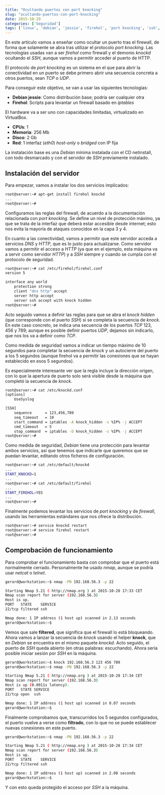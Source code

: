 ```yaml
---
title: "Ocultando puertos con port knocking"
slug: "ocultando-puertos-con-port-knocking"
date: 2015-10-29
categories: ['Seguridad']
tags: ['linux', 'debian', 'jessie', 'firehol', 'port knocking', 'ssh', 'nmap']
---
```


En este artículo vamos a enseñar como ocultar un puerto tras el firewall, de forma que solamente se abra tras utilizar el protocolo *port knocking*. Las tecnologías usadas van a ser *firehol* como firewall y el demonio *knockd* ocultando el *SSH*, aunque vamos a permitir acceder al puerto de HTTP.<!--more-->

El protocolo de *port knocking* es un sistema en el que para abrir la conectividad en un puerto se debe primero abrir una secuencia concreta a otros puertos, sean *TCP* o *UDP*.

Para conseguir este objetivo, se van a usar las siguientes tecnologías:

* **Debian jessie**: Como distribución base; podría ser cualquier otra
* **Firehol**: Scripts para levantar un firewall basado en *iptables*

El hardware va a ser uno con capacidades limitadas, virtualizado en VirtualBox.

* **CPUs**: 1
* **Memoria**: 256 Mb
* **Disco**: 2 Gb
* **Red**: 1 interfaz (*eth0*) *host-only* o *bridged* con IP fija

La instalación base es una *Debian* mínima instalada con el CD netinstall, con todo desmarcado y con el servidor de *SSH* previamente instalado.

## Instalación del servidor

Para empezar, vamos a instalar los dos servicios implicados:

```bash
root@server:~# apt-get install firehol knockd
...
root@server:~# 
```

Configuramos las reglas del firewall, de acuerdo a la documentación relacionada con *port knocking*. Se define un nivel de protección máximo, ya que se trata de la interfaz que deberá estar accesible desde internet; esto nos evita la mayoría de ataques conocidos en la capa 3 y 4.

En cuanto a las conectividad, vamos a permitir que este servidor acceda a servicios *DNS* y *HTTP*, que es lo justo para actualizarse. Como servidor vamos a permitir el acceso a *HTTP* (ya que en el ejemplo, esta máquina va a servir como servidor *HTTP*) y a *SSH* siempre y cuando se cumpla con el protocolo de seguridad.

```bash
root@server:~# cat /etc/firehol/firehol.conf 
version 5

interface any world
    protection strong
    client "dns http" accept
    server http accept
    server ssh accept with knock hidden
root@server:~# 
```

Acto seguido vamos a definir las reglas para que se abra el *knock hidden* (que corresponde con el puerto *SSH*) si se completa la secuencia de *knock*. En este caso concreto, se indica una secuencia de los puertos *TCP* 123, 456 y 789; aunque es posible definir puertos *UDP*, dejamos sin indicarlo, que nos los va a definir como *TCP*.

Como medida de seguridad vamos a indicar un tiempo máximo de 10 segundos para completar la secuencia de *knock* y un autocierre del puerto a los 5 segundos (aunque firehol va a permitir las conexiones que se hayan establecido en esos 5 segundos).

Es especialmente interesante ver que la regla incluye la dirección origen, con lo que la apertura de puerto solo será visible desde la máquina que completó la secuencia de *knock*.

```bash
root@server:~# cat /etc/knockd.conf 
[options]
    UseSyslog

[SSH]
    sequence      = 123,456,789
    seq_timeout   = 10
    start_command = iptables -A knock_hidden -s %IP% -j ACCEPT
    cmd_timeout   = 5
    stop_command  = iptables -D knock_hidden -s %IP% -j ACCEPT
root@server:~# 
```

Como medida de seguridad, *Debian* tiene una protección para levantar ambos servicios, así que tenemos que indicarle que queremos que se puedan levantar, editando otros ficheros de configuración.

```bash
root@server:~# cat /etc/default/knockd 
...
START_KNOCKD=1
...
root@server:~# cat /etc/default/firehol 
...
START_FIREHOL=YES
...
root@server:~# 
```

Finalmente podemos levantar los servicios de *port knocking* y de *firewall*, usando las herramientas estándares que nos ofrece la distribución.

```bash
root@server:~# service knockd restart
root@server:~# service firehol restart
root@server:~# 
```

## Comprobación de funcionamiento

Para comprobar el funcionamiento basta con comprobar que el puerto está normalmente cerrado. Personalmente he usado *nmap*, aunque se podría usar *netcat* o *telnet*.

```bash
gerard@workstation:~$ nmap -PN 192.168.56.3 -p 22

Starting Nmap 5.21 ( http://nmap.org ) at 2015-10-28 17:33 CET
Nmap scan report for server (192.168.56.3)
Host is up.
PORT   STATE    SERVICE
22/tcp filtered ssh

Nmap done: 1 IP address (1 host up) scanned in 2.13 seconds
gerard@workstation:~$ 
```

Vemos que sale **filtered**, que significa que el firewall lo está bloqueando. Ahora vamos a lanzar la secuencia de *knock* usando el helper **knock**, que en *Debian* se encuentra en el mismo paquete *knockd*. Acto seguido, el puerto de *SSH* queda abierto (en otras palabras: escuchando). Ahora sería posible iniciar sesión por *SSH* en la máquina.

```bash
gerard@workstation:~$ knock 192.168.56.3 123 456 789
gerard@workstation:~$ nmap -PN 192.168.56.3 -p 22

Starting Nmap 5.21 ( http://nmap.org ) at 2015-10-28 17:34 CET
Nmap scan report for server (192.168.56.3)
Host is up (0.0011s latency).
PORT   STATE SERVICE
22/tcp open  ssh

Nmap done: 1 IP address (1 host up) scanned in 0.07 seconds
gerard@workstation:~$ 
```

Finalmente comprobamos que, transcurridos los 5 segundos configurados, el puerto vuelve a verse como **filtrado**, con lo que no se puede establecer nuevas conexiones en este puerto.

```bash
gerard@workstation:~$ nmap -PN 192.168.56.3 -p 22

Starting Nmap 5.21 ( http://nmap.org ) at 2015-10-28 17:34 CET
Nmap scan report for server (192.168.56.3)
Host is up.
PORT   STATE    SERVICE
22/tcp filtered ssh

Nmap done: 1 IP address (1 host up) scanned in 2.08 seconds
gerard@workstation:~$ 
```

Y con esto queda protegido el acceso por *SSH* a la máquina.
